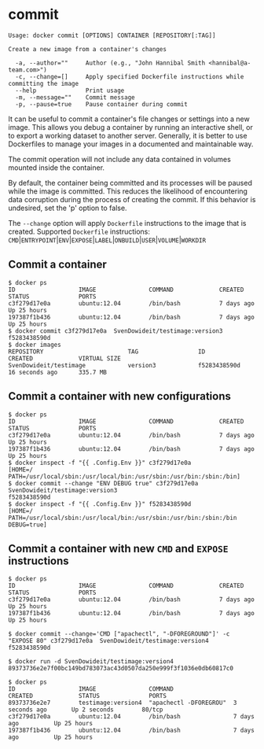 <!--[metadata]>
+++
title = "commit"
description = "The commit command description and usage"
keywords = ["commit, file, changes"]
[menu.main]
parent = "smn_cli"
+++
<![end-metadata]-->

# commit

    Usage: docker commit [OPTIONS] CONTAINER [REPOSITORY[:TAG]]

    Create a new image from a container's changes

      -a, --author=""     Author (e.g., "John Hannibal Smith <hannibal@a-team.com>")
      -c, --change=[]     Apply specified Dockerfile instructions while committing the image
      --help              Print usage
      -m, --message=""    Commit message
      -p, --pause=true    Pause container during commit

It can be useful to commit a container's file changes or settings into a new
image. This allows you debug a container by running an interactive shell, or to
export a working dataset to another server. Generally, it is better to use
Dockerfiles to manage your images in a documented and maintainable way.

The commit operation will not include any data contained in
volumes mounted inside the container.

By default, the container being committed and its processes will be paused
while the image is committed. This reduces the likelihood of encountering data
corruption during the process of creating the commit.  If this behavior is
undesired, set the 'p' option to false.

The `--change` option will apply `Dockerfile` instructions to the image that is
created.  Supported `Dockerfile` instructions:
`CMD`|`ENTRYPOINT`|`ENV`|`EXPOSE`|`LABEL`|`ONBUILD`|`USER`|`VOLUME`|`WORKDIR`

## Commit a container

    $ docker ps
    ID                  IMAGE               COMMAND             CREATED             STATUS              PORTS
    c3f279d17e0a        ubuntu:12.04        /bin/bash           7 days ago          Up 25 hours
    197387f1b436        ubuntu:12.04        /bin/bash           7 days ago          Up 25 hours
    $ docker commit c3f279d17e0a  SvenDowideit/testimage:version3
    f5283438590d
    $ docker images
    REPOSITORY                        TAG                 ID                  CREATED             VIRTUAL SIZE
    SvenDowideit/testimage            version3            f5283438590d        16 seconds ago      335.7 MB

## Commit a container with new configurations

    $ docker ps
    ID                  IMAGE               COMMAND             CREATED             STATUS              PORTS
    c3f279d17e0a        ubuntu:12.04        /bin/bash           7 days ago          Up 25 hours
    197387f1b436        ubuntu:12.04        /bin/bash           7 days ago          Up 25 hours
    $ docker inspect -f "{{ .Config.Env }}" c3f279d17e0a
    [HOME=/ PATH=/usr/local/sbin:/usr/local/bin:/usr/sbin:/usr/bin:/sbin:/bin]
    $ docker commit --change "ENV DEBUG true" c3f279d17e0a  SvenDowideit/testimage:version3
    f5283438590d
    $ docker inspect -f "{{ .Config.Env }}" f5283438590d
    [HOME=/ PATH=/usr/local/sbin:/usr/local/bin:/usr/sbin:/usr/bin:/sbin:/bin DEBUG=true]

## Commit a container with new `CMD` and `EXPOSE` instructions 

    $ docker ps
    ID                  IMAGE               COMMAND             CREATED             STATUS              PORTS
    c3f279d17e0a        ubuntu:12.04        /bin/bash           7 days ago          Up 25 hours
    197387f1b436        ubuntu:12.04        /bin/bash           7 days ago          Up 25 hours

    $ docker commit --change='CMD ["apachectl", "-DFOREGROUND"]' -c "EXPOSE 80" c3f279d17e0a  SvenDowideit/testimage:version4
    f5283438590d
    
    $ docker run -d SvenDowideit/testimage:version4
    89373736e2e7f00bc149bd783073ac43d0507da250e999f3f1036e0db60817c0

    $ docker ps
    ID                  IMAGE               COMMAND                 CREATED             STATUS              PORTS
    89373736e2e7        testimage:version4  "apachectl -DFOREGROU"  3 seconds ago       Up 2 seconds        80/tcp
    c3f279d17e0a        ubuntu:12.04        /bin/bash               7 days ago          Up 25 hours
    197387f1b436        ubuntu:12.04        /bin/bash               7 days ago          Up 25 hours
